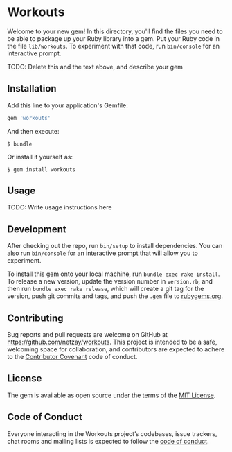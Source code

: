 # Workouts

Welcome to your new gem! In this directory, you'll find the files you need to be able to package up your Ruby library into a gem. Put your Ruby code in the file `lib/workouts`. To experiment with that code, run `bin/console` for an interactive prompt.

TODO: Delete this and the text above, and describe your gem

## Installation

Add this line to your application's Gemfile:

```ruby
gem 'workouts'
```

And then execute:

    $ bundle

Or install it yourself as:

    $ gem install workouts

## Usage

TODO: Write usage instructions here

## Development

After checking out the repo, run `bin/setup` to install dependencies. You can also run `bin/console` for an interactive prompt that will allow you to experiment.

To install this gem onto your local machine, run `bundle exec rake install`. To release a new version, update the version number in `version.rb`, and then run `bundle exec rake release`, which will create a git tag for the version, push git commits and tags, and push the `.gem` file to [rubygems.org](https://rubygems.org).

## Contributing

Bug reports and pull requests are welcome on GitHub at https://github.com/netzay/workouts. This project is intended to be a safe, welcoming space for collaboration, and contributors are expected to adhere to the [Contributor Covenant](http://contributor-covenant.org) code of conduct.

## License

The gem is available as open source under the terms of the [MIT License](https://opensource.org/licenses/MIT).

## Code of Conduct

Everyone interacting in the Workouts project’s codebases, issue trackers, chat rooms and mailing lists is expected to follow the [code of conduct](https://github.com/netzay/workouts/blob/master/CODE_OF_CONDUCT.md).
